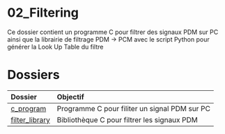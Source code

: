 <h1>02_Filtering</h1>
Ce dossier contient un programme C pour filtrer des signaux PDM sur PC ainsi que la librairie de filtrage PDM &rarr; PCM  avec le script Python pour générer la Look Up Table du filtre

# Dossiers
| Dossier | Objectif |
| :-------|:---------|
|[c_program](c_program/docs/html/files.html)| Programme C pour filiter un signal PDM sur PC |
|[filter_library](filter_library/readme.md)| Bibliothèque C pour filtrer les signaux PDM|
